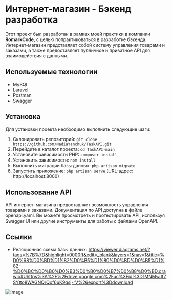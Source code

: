 # Интернет-магазин - Бэкенд разработка

Этот проект был разработан в рамках моей практики в компании **RomarkCode**, с целью попрактиковаться в разработке бэкенда. Интернет-магазин представляет собой систему управления товарами и заказами, а также предоставляет публичное и приватное API для взаимодействия с данными.

## Используемые технологии
- MySQL
- Laravel
- Postman
- Swagger

## Установка

Для установки проекта необходимо выполнить следующие шаги:

1. Склонировать репозиторий: `git clone https://github.com/NadiaYanchuk/TaskAPI.git`
2. Перейдите в каталог проекта: `cd TaskAPI-main`
3. Установите зависимости PHP: `composer install`
4. Установить зависимости: `npm install`
5. Выполнить миграции базы данных: `php artisan migrate`
6. Запустить приложение: `php artisan serve` (URL-адрес: http://localhost:8000)

## Использование API

API интернет-магазина предоставляет возможность управления товарами и заказами. Документация по API доступна в файле openapi.yaml. Вы можете просмотреть и протестировать API, используя Swagger UI или другие инструменты для работы с файлами OpenAPI.

## Ссылки

- Реляционная схема базы данных: https://viewer.diagrams.net/?tags=%7B%7D&highlight=0000ff&edit=_blank&layers=1&nav=1&title=%D0%98%D0%BD%D1%82%D0%B5%D1%80%D0%BD%D0%B5%D1%82-%D0%BC%D0%B0%D0%B3%D0%B0%D0%B7%D0%B8%D0%BD.drawio#Uhttps%3A%2F%2Fdrive.google.com%2Fuc%3Fid%3D1MNMwJfZSYtto8WAGNQrQof6uK9qsj-rV%26export%3Ddownload

![image](https://github.com/NadiaYanchuk/TaskAPI/assets/99792876/181b2f06-1da2-400f-8fcc-2ade888801d4)


